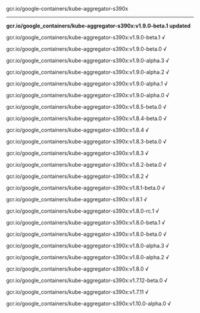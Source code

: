 gcr.io/google-containers/kube-aggregator-s390x 

----
**gcr.io/google_containers/kube-aggregator-s390x:v1.9.0-beta.1 updated**

gcr.io/google_containers/kube-aggregator-s390x:v1.9.0-beta.1 √

gcr.io/google_containers/kube-aggregator-s390x:v1.9.0-beta.0 √

gcr.io/google_containers/kube-aggregator-s390x:v1.9.0-alpha.3 √

gcr.io/google_containers/kube-aggregator-s390x:v1.9.0-alpha.2 √

gcr.io/google_containers/kube-aggregator-s390x:v1.9.0-alpha.1 √

gcr.io/google_containers/kube-aggregator-s390x:v1.9.0-alpha.0 √

gcr.io/google_containers/kube-aggregator-s390x:v1.8.5-beta.0 √

gcr.io/google_containers/kube-aggregator-s390x:v1.8.4-beta.0 √

gcr.io/google_containers/kube-aggregator-s390x:v1.8.4 √

gcr.io/google_containers/kube-aggregator-s390x:v1.8.3-beta.0 √

gcr.io/google_containers/kube-aggregator-s390x:v1.8.3 √

gcr.io/google_containers/kube-aggregator-s390x:v1.8.2-beta.0 √

gcr.io/google_containers/kube-aggregator-s390x:v1.8.2 √

gcr.io/google_containers/kube-aggregator-s390x:v1.8.1-beta.0 √

gcr.io/google_containers/kube-aggregator-s390x:v1.8.1 √

gcr.io/google_containers/kube-aggregator-s390x:v1.8.0-rc.1 √

gcr.io/google_containers/kube-aggregator-s390x:v1.8.0-beta.1 √

gcr.io/google_containers/kube-aggregator-s390x:v1.8.0-beta.0 √

gcr.io/google_containers/kube-aggregator-s390x:v1.8.0-alpha.3 √

gcr.io/google_containers/kube-aggregator-s390x:v1.8.0-alpha.2 √

gcr.io/google_containers/kube-aggregator-s390x:v1.8.0 √

gcr.io/google_containers/kube-aggregator-s390x:v1.7.12-beta.0 √

gcr.io/google_containers/kube-aggregator-s390x:v1.7.11 √

gcr.io/google_containers/kube-aggregator-s390x:v1.10.0-alpha.0 √

